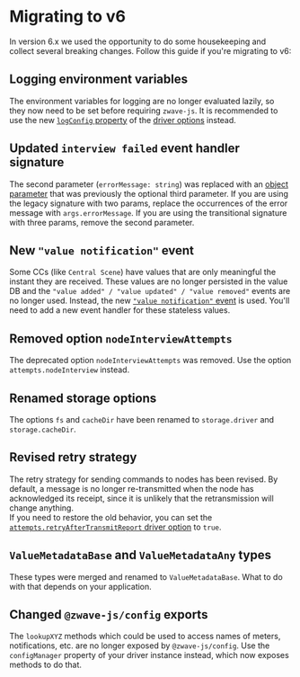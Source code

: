 # Migrating to v6 <!-- {docsify-ignore-all} -->

In version 6.x we used the opportunity to do some housekeeping and collect several breaking changes. Follow this guide if you're migrating to v6:

## Logging environment variables

The environment variables for logging are no longer evaluated lazily, so they now need to be set before requiring `zwave-js`. It is recommended to use the new [`logConfig` property](api/driver?id=logconfig) of the [driver options](api/driver?id=zwaveoptions) instead.

## Updated `interview failed` event handler signature

The second parameter (`errorMessage: string`) was replaced with an [object parameter](api/node?id=quotinterview-failedquot) that was previously the optional third parameter. If you are using the legacy signature with two params, replace the occurrences of the error message with `args.errorMessage`. If you are using the transitional signature with three params, remove the second parameter.

## New `"value notification"` event

Some CCs (like `Central Scene`) have values that are only meaningful the instant they are received. These values are no longer persisted in the value DB and the `"value added" / "value updated" / "value removed"` events are no longer used. Instead, the new [`"value notification"` event](api/node?id=quotvalue-notificationquot) is used. You'll need to add a new event handler for these stateless values.

## Removed option `nodeInterviewAttempts`

The deprecated option `nodeInterviewAttempts` was removed. Use the option `attempts.nodeInterview` instead.

## Renamed storage options

The options `fs` and `cacheDir` have been renamed to `storage.driver` and `storage.cacheDir`.

## Revised retry strategy

The retry strategy for sending commands to nodes has been revised. By default, a message is no longer re-transmitted when the node has acknowledged its receipt, since it is unlikely that the retransmission will change anything.\
If you need to restore the old behavior, you can set the [`attempts.retryAfterTransmitReport` driver option](api/driver?id=zwaveoptions) to `true`.

## `ValueMetadataBase` and `ValueMetadataAny` types

These types were merged and renamed to `ValueMetadataBase`. What to do with that depends on your application.

## Changed `@zwave-js/config` exports

The `lookupXYZ` methods which could be used to access names of meters, notifications, etc. are no longer exposed by `@zwave-js/config`. Use the `configManager` property of your driver instance instead, which now exposes methods to do that.
